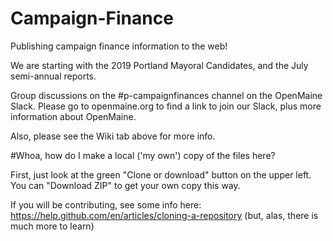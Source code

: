 # Campaign-Finance
Publishing campaign finance information to the web!

We are starting with the 2019 Portland Mayoral Candidates, and the July
semi-annual reports. 

Group discussions on the #p-campaignfinances channel on the OpenMaine
Slack. Please go to openmaine.org to find a link to join our Slack, plus
more information about OpenMaine.

Also, please see the Wiki tab above for more info.


#Whoa, how do I make a local ('my own') copy of the files here?

First, just look at the green "Clone or download" button on the upper
left. You can "Download ZIP" to get your own copy this way.

If you will be contributing, see some info here:
https://help.github.com/en/articles/cloning-a-repository
(but, alas, there is much more to learn)
